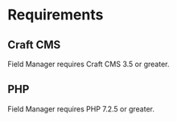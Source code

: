 # Requirements

## Craft CMS
Field Manager requires Craft CMS 3.5 or greater.

## PHP
Field Manager requires PHP 7.2.5 or greater.
